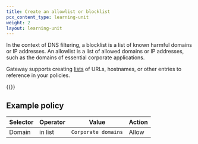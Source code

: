 ```yaml
---
title: Create an allowlist or blocklist
pcx_content_type: learning-unit
weight: 2
layout: learning-unit
---
```


In the context of DNS filtering, a blocklist is a list of known harmful domains or IP addresses. An allowlist is a list of allowed domains or IP addresses, such as the domains of essential corporate applications.

Gateway supports creating [lists](/cloudflare-one/policies/filtering/lists/) of URLs, hostnames, or other entries to reference in your policies.

{{<render file="gateway/_lists.md" productFolder="cloudflare-one">}}

## Example policy

| Selector            | Operator  | Value              | Action |
| ------------------- | ----------| -------------------| ------ |
| Domain              | in list   | `Corporate domains`| Allow  |
